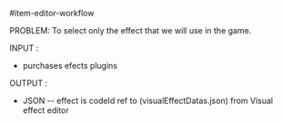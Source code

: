 #item-editor-workflow 

PROBLEM:
To select only the effect that we will use in the game.

INPUT :
- purchases efects plugins


OUTPUT : 
- JSON
-- effect is codeId ref to (visualEffectDatas.json) from Visual effect editor
